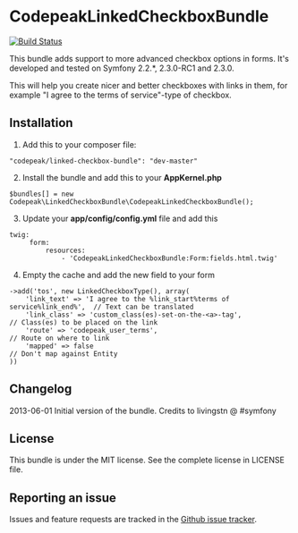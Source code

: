 CodepeakLinkedCheckboxBundle
============================

[![Build Status](https://travis-ci.org/codepeak/LinkedCheckboxBundle.png?branch=master)](https://travis-ci.org/codepeak/LinkedCheckboxBundle)

This bundle adds support to more advanced checkbox options in forms. It's developed and tested on Symfony 2.2.*, 2.3.0-RC1 and 2.3.0.

This will help you create nicer and better checkboxes with links in them, for example "I agree to the terms of service"-type of checkbox.

Installation
------------

1. Add this to your composer file:

```"codepeak/linked-checkbox-bundle": "dev-master"```

2. Install the bundle and add this to your __AppKernel.php__

```$bundles[] = new Codepeak\LinkedCheckboxBundle\CodepeakLinkedCheckboxBundle();```

3. Update your __app/config/config.yml__ file and add this

```
twig:
     form:
         resources:
             - 'CodepeakLinkedCheckboxBundle:Form:fields.html.twig'
```

4. Empty the cache and add the new field to your form

```
->add('tos', new LinkedCheckboxType(), array(
    'link_text' => 'I agree to the %link_start%terms of service%link_end%',  // Text can be translated
    'link_class' => 'custom_class(es)-set-on-the-<a>-tag',					 // Class(es) to be placed on the link
    'route' => 'codepeak_user_terms',										 // Route on where to link
    'mapped' => false														 // Don't map against Entity
))
``` 

Changelog
---------

2013-06-01 Initial version of the bundle. Credits to livingstn @ #symfony

License
-------

This bundle is under the MIT license. See the complete license in LICENSE file.

Reporting an issue
------------------

Issues and feature requests are tracked in the [Github issue tracker](https://github.com/codepeak/LinkedCheckboxBundle/issues).
